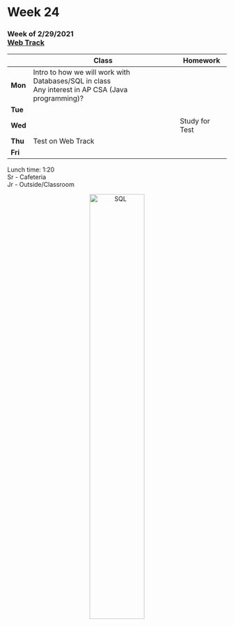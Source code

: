 <meta http-equiv="refresh" content="300"/>

# Week 24

### Week of 2/29/2021<br>[Web Track](/ap/curriculum/web)

|         | Class | Homework |
| ------- | ----- | -------- |
| **Mon** | Intro to how we will work with Databases/SQL in class<br>Any interest in AP CSA (Java programming)? |  |
| **Tue** |       |          |
| **Wed** |       | Study for Test |
| **Thu** | Test on Web Track |          |
| **Fri** |       |          |

Lunch time: 1:20  
Sr - Cafeteria  
Jr - Outside/Classroom  

<div style="text-align:center">
<img src="https://storage.googleapis.com/hackersandslackers-cdn/2019/02/SQLpt1-3.jpg" alt="SQL" width="50%">
</div>